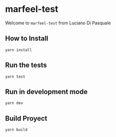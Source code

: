 # marfeel-test
Welcome to `marfeel-test` from Luciano Di Pasquale

## How to Install
`yarn install`

## Run the tests
`yarn test`

## Run in development mode
`yarn dev`

## Build Proyect
`yarn build`
